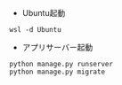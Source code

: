 - Ubuntu起動
```
wsl -d Ubuntu
```

- アプリサーバー起動
```
python manage.py runserver
python manage.py migrate
```

